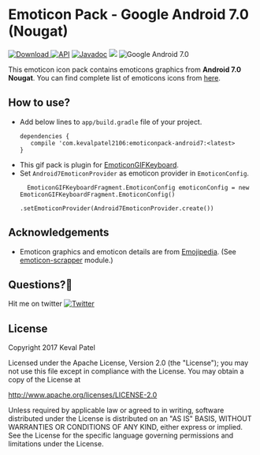 # Emoticon Pack - Google Android 7.0 (Nougat)
[ ![Download](https://api.bintray.com/packages/kevalpatel2106/EmoticonGIFKeyboard/emoticonpack-android7/images/download.svg) ](https://bintray.com/kevalpatel2106/EmoticonGIFKeyboard/emoticonpack-android7/_latestVersion) [![API](https://img.shields.io/badge/API-16%2B-orange.svg?style=flat)](https://android-arsenal.com/api?level=16) [![Javadoc](https://img.shields.io/badge/Javadoc-EmoticonGIFKeyboard-blue.svg)](http://kevalpatel2106.github.io/EmoticonGIFKeyboard) <a href="https://www.paypal.me/kevalpatel2106"> <img src="https://img.shields.io/badge/paypal-donate-yellow.svg" /></a> ![Google Android 7.0](https://img.shields.io/badge/Android%207.0-716%20Icons-brightgreen.svg)

This emoticon icon pack contains emoticons graphics from **Android 7.0 Nougat**. You can find complete list of emoticons icons from [here](https://emojipedia.org/google/android-7.0/).

## How to use?
- Add below lines to `app/build.gradle` file of your project.
    ```
    dependencies {
       compile 'com.kevalpatel2106:emoticonpack-android7:<latest>
    }
    ```
- This gif pack is plugin for [EmoticonGIFKeyboard](https://github.com/kevalpatel2106/EmoticonGIFKeyboard).
- Set `Android7EmoticonProvider` as emoticon provider in `EmoticonConfig`.
  ```
    EmoticonGIFKeyboardFragment.EmoticonConfig emoticonConfig = new EmoticonGIFKeyboardFragment.EmoticonConfig()
                .setEmoticonProvider(Android7EmoticonProvider.create())
  ```


## Acknowledgements
- Emoticon graphics and emoticon details are from [Emojipedia](https://emojipedia.org/). (See [emoticon-scrapper](https://github.com/kevalpatel2106/EmoticonGIFKeyboard/tree/master/emoticon-scrapper) module.)


## Questions?🤔
Hit me on twitter [![Twitter](https://img.shields.io/badge/Twitter-@kevalpatel2106-blue.svg?style=flat)](https://twitter.com/kevalpatel2106)


## License
Copyright 2017 Keval Patel

Licensed under the Apache License, Version 2.0 (the "License"); you may not use this file except in compliance with the License. You may obtain a copy of the License at

http://www.apache.org/licenses/LICENSE-2.0

Unless required by applicable law or agreed to in writing, software distributed under the License is distributed on an "AS IS" BASIS, WITHOUT WARRANTIES OR CONDITIONS OF ANY KIND, either express or implied. See the License for the specific language governing permissions and limitations under the License.
